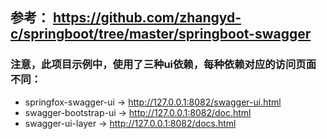 ## 参考： https://github.com/zhangyd-c/springboot/tree/master/springboot-swagger

### 注意，此项目示例中，使用了三种ui依赖，每种依赖对应的访问页面不同：
- springfox-swagger-ui -> http://127.0.0.1:8082/swagger-ui.html
- swagger-bootstrap-ui -> http://127.0.0.1:8082/doc.html
- swagger-ui-layer -> http://127.0.0.1:8082/docs.html